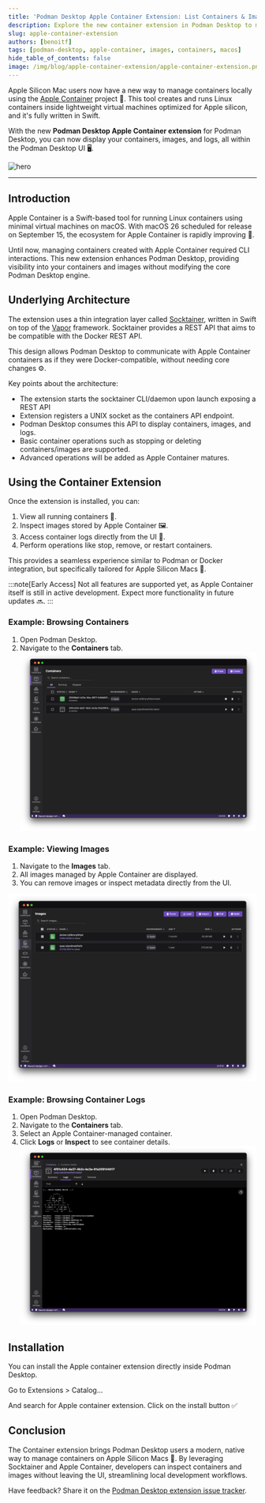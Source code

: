 ```yaml
---
title: 'Podman Desktop Apple Container Extension: List Containers & Images on macOS'
description: Explore the new container extension in Podman Desktop to manage containers and images running with Apple Container on macOS.
slug: apple-container-extension
authors: [benoitf]
tags: [podman-desktop, apple-container, images, containers, macos]
hide_table_of_contents: false
image: /img/blog/apple-container-extension/apple-container-extension.png
---
```


Apple Silicon Mac users now have a new way to manage containers locally using the [Apple Container](https://github.com/apple/container) project 🍏. This tool creates and runs Linux containers inside lightweight virtual machines optimized for Apple silicon, and it's fully written in Swift.

With the new **Podman Desktop Apple Container extension** for Podman Desktop, you can now display your containers, images, and logs, all within the Podman Desktop UI 🖥️.

![hero](/img/blog/apple-container-extension/apple-container-extension.png)

<!--truncate-->

---

## Introduction

Apple Container is a Swift-based tool for running Linux containers using minimal virtual machines on macOS. With macOS 26 scheduled for release on September 15, the ecosystem for Apple Container is rapidly improving 🚀.

Until now, managing containers created with Apple Container required CLI interactions. This new extension enhances Podman Desktop, providing visibility into your containers and images without modifying the core Podman Desktop engine.

## Underlying Architecture

The extension uses a thin integration layer called [Socktainer](https://github.com/socktainer/socktainer), written in Swift on top of the [Vapor](https://vapor.codes) framework. Socktainer provides a REST API that aims to be compatible with the Docker REST API.

This design allows Podman Desktop to communicate with Apple Container containers as if they were Docker-compatible, without needing core changes ⚙️.

Key points about the architecture:

- The extension starts the socktainer CLI/daemon upon launch exposing a REST API
- Extension registers a UNIX socket as the containers API endpoint.
- Podman Desktop consumes this API to display containers, images, and logs.
- Basic container operations such as stopping or deleting containers/images are supported.
- Advanced operations will be added as Apple Container matures.

## Using the Container Extension

Once the extension is installed, you can:

1. View all running containers 🐳.
2. Inspect images stored by Apple Container 🖼️.
3. Access container logs directly from the UI 📄.
4. Perform operations like stop, remove, or restart containers.

This provides a seamless experience similar to Podman or Docker integration, but specifically tailored for Apple Silicon Macs 🍎.

:::note[Early Access]
Not all features are supported yet, as Apple Container itself is still in active development. Expect more functionality in future updates 🔜.
:::

### Example: Browsing Containers

1. Open Podman Desktop.
2. Navigate to the **Containers** tab.
   ![list-containers](img/apple-container-extension/list-containers.png)

### Example: Viewing Images

1. Navigate to the **Images** tab.
2. All images managed by Apple Container are displayed.
3. You can remove images or inspect metadata directly from the UI.

![list-images](img/apple-container-extension/list-images.png)

### Example: Browsing Container Logs

1. Open Podman Desktop.
2. Navigate to the **Containers** tab.
3. Select an Apple Container-managed container.
4. Click **Logs** or **Inspect** to see container details.
   ![list-images](img/apple-container-extension/view-logs.png)

## Installation

You can install the Apple container extension directly inside Podman Desktop.

Go to Extensions > Catalog...

And search for Apple container extension. Click on the install button ✅

## Conclusion

The Container extension brings Podman Desktop users a modern, native way to manage containers on Apple Silicon Macs 🍏. By leveraging Socktainer and Apple Container, developers can inspect containers and images without leaving the UI, streamlining local development workflows.

Have feedback? Share it on the [Podman Desktop extension issue tracker](https://github.com/podman-desktop/extension-apple-container/issues).
